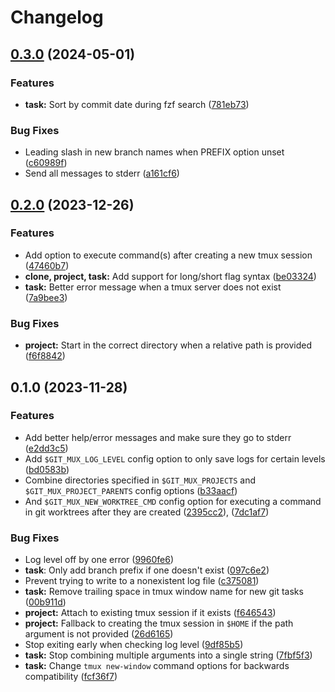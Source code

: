 # Changelog

## [0.3.0](https://github.com/benelan/git-mux/compare/v0.2.0...v0.3.0) (2024-05-01)

### Features

- **task:** Sort by commit date during fzf search ([781eb73](https://github.com/benelan/git-mux/commit/781eb73468039ee10adb0ae59592d7a43b39b85d))

### Bug Fixes

- Leading slash in new branch names when PREFIX option unset ([c60989f](https://github.com/benelan/git-mux/commit/c60989f5b82a32f6480e7d0f2d529188b378fa6a))
- Send all messages to stderr ([a161cf6](https://github.com/benelan/git-mux/commit/a161cf68e947ed6bf639425eebd84c40dfb8ced0))

## [0.2.0](https://github.com/benelan/git-mux/compare/v0.1.0...v0.2.0) (2023-12-26)

### Features

- Add option to execute command(s) after creating a new tmux session ([47460b7](https://github.com/benelan/git-mux/commit/47460b738905971832e70c1e858c809bf7467823))
- **clone, project, task:** Add support for long/short flag syntax ([be03324](https://github.com/benelan/git-mux/commit/be033240a7e2c7de6a443a41286fffcf76ff434c))
- **task:** Better error message when a tmux server does not exist ([7a9bee3](https://github.com/benelan/git-mux/commit/7a9bee3670c9b1c8955eee0b84b58a41da00a7a6))

### Bug Fixes

- **project:** Start in the correct directory when a relative path is provided ([f6f8842](https://github.com/benelan/git-mux/commit/f6f88422d3434b1612116979c14c051a5aac8784))

## 0.1.0 (2023-11-28)

### Features

- Add better help/error messages and make sure they go to stderr ([e2dd3c5](https://github.com/benelan/git-mux/commit/e2dd3c5fd89258f677cb0f79cb8f83695b24167a))
- Add `$GIT_MUX_LOG_LEVEL` config option to only save logs for certain levels ([bd0583b](https://github.com/benelan/git-mux/commit/bd0583b6a140a7fc6dce7bb91d8bcf431533b99c))
- Combine directories specified in `$GIT_MUX_PROJECTS` and `$GIT_MUX_PROJECT_PARENTS` config options ([b33aacf](https://github.com/benelan/git-mux/commit/b33aacfe974140b7f5115387d9fb03827793a1ee))
- And `$GIT_MUX_NEW_WORKTREE_CMD` config option for executing a command in git worktrees after they are created ([2395cc2](https://github.com/benelan/git-mux/commit/2395cc2fc1ea43ea3ebd61a06de0e005f283dec3)), ([7dc1af7](https://github.com/benelan/git-mux/commit/7dc1af78b2bf8b4c061c741a5f580b1300252de3))

### Bug Fixes

- Log level off by one error ([9960fe6](https://github.com/benelan/git-mux/commit/9960fe6c660afd56f3c1b7e378072173a25c75c4))
- **task**: Only add branch prefix if one doesn't exist ([097c6e2](https://github.com/benelan/git-mux/commit/097c6e2033fc2be2e765428b4fff0af3ac8cf5e4))
- Prevent trying to write to a nonexistent log file ([c375081](https://github.com/benelan/git-mux/commit/c3750814ee89791575666d849f8aaf6261720d1e))
- **task:** Remove trailing space in tmux window name for new git tasks ([00b911d](https://github.com/benelan/git-mux/commit/00b911d4a13639b151c8def1d90af18413b5b851))
- **project:** Attach to existing tmux session if it exists ([f646543](https://github.com/benelan/git-mux/commit/f6465436b79bb967e30f07c39d3ab13074cc1e7d))
- **project:** Fallback to creating the tmux session in `$HOME` if the path argument is not provided ([26d6165](https://github.com/benelan/git-mux/commit/26d61659ea20d75e921fc735df265f2f5df60843))
- Stop exiting early when checking log level ([9df85b5](https://github.com/benelan/git-mux/commit/9df85b5f481deea5bf9df8507052c5c8f9b7f239))
- **task:** Stop combining multiple arguments into a single string ([7fbf5f3](https://github.com/benelan/git-mux/commit/7fbf5f3369cba27ee1098a94ff55ade58b33b9dc))
- **task:** Change `tmux new-window` command options for backwards compatibility ([fcf36f7](https://github.com/benelan/git-mux/commit/fcf36f7bcc882c8629f4f249fd1af956a9237b75))
